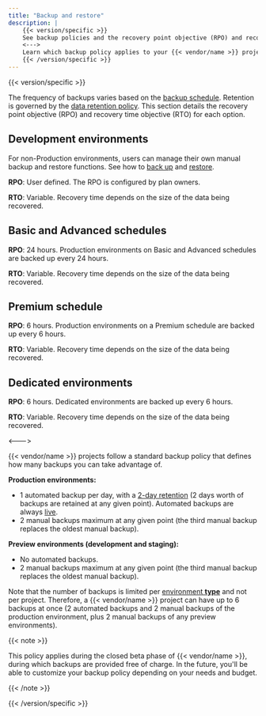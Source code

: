 ```yaml
---
title: "Backup and restore"
description: |
    {{< version/specific >}}
    See backup policies and the recovery point objective (RPO) and recovery time objective (RTO) for various schedules.
    <--->
    Learn which backup policy applies to your {{< vendor/name >}} projects.
    {{< /version/specific >}}
---
```


{{< version/specific >}}

The frequency of backups varies based on the [backup schedule](../environments/backup.md#backup-schedule).
Retention is governed by the [data retention policy](./data-retention.md).
This section details the recovery point objective (RPO) and recovery time objective (RTO) for each option.

## Development environments

For non-Production environments, users can manage their own manual backup and restore functions.
See how to [back up](../environments/backup.md#create-a-manual-backup) and [restore](../environments/restore.md).

**RPO**: User defined.
The RPO is configured by plan owners.

**RTO**: Variable.
Recovery time depends on the size of the data being recovered.

## Basic and Advanced schedules

**RPO**: 24 hours.
Production environments on Basic and Advanced schedules are backed up every 24 hours.

**RTO**: Variable.
Recovery time depends on the size of the data being recovered.

## Premium schedule

**RPO**: 6 hours.
Production environments on a Premium schedule are backed up every 6 hours.

**RTO**: Variable.
Recovery time depends on the size of the data being recovered.

## Dedicated environments

**RPO**: 6 hours.
Dedicated environments are backed up every 6 hours.

**RTO**: Variable.
Recovery time depends on the size of the data being recovered.

<--->

{{< vendor/name >}} projects follow a standard backup policy that defines how many backups you can take advantage of.

**Production environments:**
- 1 automated backup per day, with a [2-day retention](/security/data-retention.md) (2 days worth of backups are retained at any given point).
  Automated backups are always [live](/environments/backup.md#live-backups).
- 2 manual backups maximum at any given point (the third manual backup replaces the oldest manual backup).

**Preview environments (development and staging):**
- No automated backups.
- 2 manual backups maximum at any given point (the third manual backup replaces the oldest manual backup).

Note that the number of backups is limited per [environment **type**](/other/glossary.md#preview-environments) and not per project.
Therefore, a {{< vendor/name >}} project can have up to 6 backups at once (2 automated backups and 2 manual backups of the production environment,
plus 2 manual backups of any preview environments).

{{< note >}}

This policy applies during the closed beta phase of {{< vendor/name >}},
during which backups are provided free of charge.
In the future, you'll be able to customize your backup policy depending on your needs and budget.

{{< /note >}}

{{< /version/specific >}}
